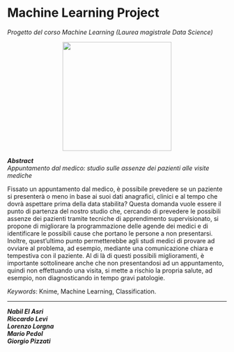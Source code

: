 # Machine Learning Project 
*Progetto del corso Machine Learning (Laurea magistrale Data Science)*

<p align="center">
  <img width="250" height="250" src="https://assets-global.website-files.com/5dbaff870775d463028fd16a/5dea3c4332586a461f4fbd42_imageedit_5_5331037711.jpg">
</p>

_**Abstract**_ <br />
*Appuntamento dal medico: studio sulle assenze dei pazienti alle visite mediche*

Fissato un appuntamento dal medico, è possibile prevedere se un paziente si presenterà o meno in base ai suoi dati anagrafici, clinici e al tempo che dovrà 
aspettare prima della data stabilita? Questa domanda vuole essere il punto di partenza del nostro studio che, cercando di prevedere le possibili assenze dei 
pazienti tramite tecniche di apprendimento supervisionato, si propone di migliorare la programmazione delle agende dei medici e di identificare le possibili 
cause che portano le persone a non presentarsi. Inoltre, quest’ultimo punto permetterebbe agli studi medici di provare ad ovviare al problema, ad esempio, 
mediante una comunicazione chiara e tempestiva con il paziente. Al di là di questi possibili miglioramenti, è importante sottolineare anche che non presentandosi 
ad un appuntamento, quindi non effettuando una visita, si mette a rischio la propria salute, ad esempio, non diagnosticando in tempo gravi patologie.

*Keywords*: Knime, Machine Learning, Classification.

***

_**Nabil El Asri**_ <br />
_**Riccardo Levi**_ <br />
_**Lorenzo Lorgna**_ <br />
_**Mario Pedol**_ <br />
_**Giorgio Pizzati**_ 
